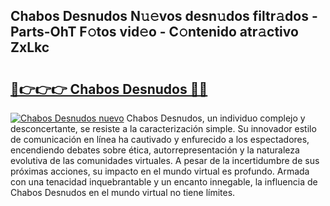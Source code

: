 ## Chabos Desnudos N𝚞𝚎vos desn𝚞dos filtr𝚊dos - Parts-OhT F𝚘tos vid𝚎o - C𝚘ntenido atr𝚊ctivo ZxLkc

# <h2><a href="http://mb9ib2r.tromn.icu/?c=Chabos+Desnudos">🔗👉👉👉 Chabos Desnudos 🔗🔗</a></h2>

[![Chabos Desnudos nuevo](https://i.imgur.com/pEAQMta.gif)](http://mb9ib2r.tromn.icu/?c=Chabos+Desnudos)
Chabos Desnudos, un individuo complejo y desconcertante, se resiste a la caracterización simple. Su innovador estilo de comunicación en línea ha cautivado y enfurecido a los espectadores, encendiendo debates sobre ética, autorrepresentación y la naturaleza evolutiva de las comunidades virtuales. A pesar de la incertidumbre de sus próximas acciones, su impacto en el mundo virtual es profundo. Armada con una tenacidad inquebrantable y un encanto innegable, la influencia de Chabos Desnudos en el mundo virtual no tiene límites.
